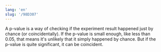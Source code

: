 ```yaml
---
lang: 'en'
slug: '/98D307'
---
```


A p-value is a way of checking if the experiment result happened just by chance (or coincidentally). If the p-value is small enough, like less than 0.05, that means it's unlikely that it simply happened by chance. But if the p-value is quite significant, it can be coincident.
